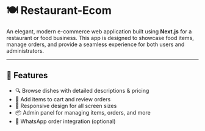# 🍽️ Restaurant-Ecom

An elegant, modern e-commerce web application built using **Next.js** for a restaurant or food business. This app is designed to showcase food items, manage orders, and provide a seamless experience for both users and administrators.

---

## 🚀 Features

- 🔍 Browse dishes with detailed descriptions & pricing  
- 🛒 Add items to cart and review orders  
- 📱 Responsive design for all screen sizes  
- 📦 Admin panel for managing items, orders, and more  
- 💬 WhatsApp order integration (optional)
